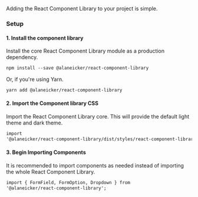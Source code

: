 Adding the React Component Library to your project is simple.

### Setup

#### 1. Install the component library

Install the core React Component Library module as a production dependency.

```html
npm install --save @alaneicker/react-component-library
```

Or, if you're using Yarn.

```html
yarn add @alaneicker/react-component-library
```

#### 2. Import the Component library CSS

Import the React Component Library core. This will provide the default light theme and dark theme.

```html
import
'@alaneicker/react-component-library/dist/styles/react-component-library.css';
```

#### 3. Begin Importing Components

It is recommended to import components as needed instead of importing the whole React Component Library.

```html
import { FormField, FormOption, Dropdown } from
'@alaneicker/react-component-library';
```
